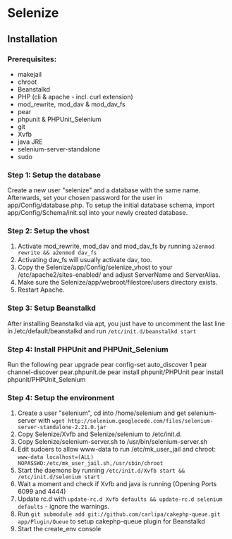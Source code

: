 # Selenize

## Installation

### Prerequisites:

*   makejail
*   chroot
*   Beanstalkd
*   PHP (cli & apache - incl. curl extension)
*   mod_rewrite, mod_dav & mod_dav_fs
*   pear
*   phpunit & PHPUnit_Selenium
*   git
*   Xvfb
*   java JRE
*   selenium-server-standalone
*   sudo

### Step 1: Setup the database

Create a new user "selenize" and a database with the same name.
Afterwards, set your chosen password for the user in app/Config/database.php.
To setup the initial database schema, import app/Config/Schema/init.sql into your newly created database.

### Step 2: Setup the vhost

1.  Activate mod_rewrite, mod_dav and mod_dav_fs by running `a2enmod rewrite && a2enmod dav_fs`
2.  Activating dav_fs will usually activate dav, too.
3.  Copy the Selenize/app/Config/selenize_vhost to your /etc/apache2/sites-enabled/ and adjust ServerName and ServerAlias.
4.  Make sure the Selenize/app/webroot/filestore/users directory exists.
5.  Restart Apache.

### Step 3: Setup Beanstalkd

After installing Beanstalkd via apt, you just have to uncomment the last line in /etc/default/beanstalkd and run `/etc/init.d/beanstalkd start`

### Step 4: Install PHPUnit and PHPUnit_Selenium
Run the following
    pear upgrade
    pear config-set auto_discover 1
    pear channel-discover pear.phpunit.de
    pear install phpunit/PHPUnit
    pear install phpunit/PHPUnit_Selenium

### Step 4: Setup the environment

1.  Create a user "selenium", cd into /home/selenium and get selenium-server with `wget http://selenium.googlecode.com/files/selenium-server-standalone-2.21.0.jar`
2.  Copy Selenize/Xvfb and Selenize/selenium to /etc/init.d.
3.  Copy Selenize/selenium-server.sh to /usr/bin/selenium-server.sh
4.  Edit sudoers to allow www-data to run /etc/mk_user_jail and chroot: `www-data localhost=(ALL) NOPASSWD:/etc/mk_user_jail.sh,/usr/sbin/chroot`
5.  Start the daemons by running `/etc/init.d/Xvfb start && /etc/init.d/selenium start`
6.  Wait a moment and check if Xvfb and java is running (Opening Ports 6099 and 4444)
7.  Update rc.d with `update-rc.d Xvfb defaults && update-rc.d selenium defaults` - ignore the warnings.
8.  Run `git submodule add git://github.com/carlipa/cakephp-queue.git app/Plugin/Queue` to setup cakephp-queue plugin for Beanstalkd
9.  Start the create_env console
